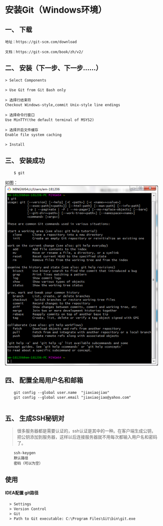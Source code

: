 # 安装Git（Windows环境）

## 一、 下载
```text
地址：https://git-scm.com/download

文档：https://git-scm.com/book/zh/v2/

```

## 二、 安装（下一步、下一步……）

```text
> Select Components

> Use Git from Git Bash only

> 选择行结束符
Checkout Windows-style,commit Unix-style line endings

> 选择命令行窗口
Use MinTTY(the default terminal of MSYS2)

> 选择开启文件缓存
Enable file system caching

> Install
```

## 三、 安装成功

```text
    $ git
```

如图：
![git](../images/git-install-windows.png)

## 四、 配置全局用户名和邮箱

```text
    git config --global user.name  "jiaxiaojiao"
    git config --global user.email "jiaxiaojiao@yahoo.com"
    
```

## 五、 生成SSH秘钥对
> 很多服务器都是需要认证的，ssh认证是其中的一种。在客户端生成公钥，把公钥添加到服务器，这样以后连接服务器就不用每次都输入用户名和密码了。

```text
    ssh-keygen
    默认路径
    密码（可以为空）

```

## 使用

#### IDEA配置 git路径
```text
  > Settings 
  > Version Control 
  > Git 
  > Path to Git executable: C:\Program Files\Git\bin\git.exe
```